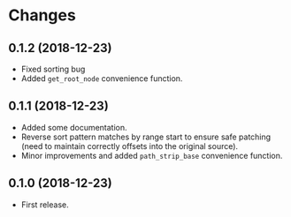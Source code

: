 # Changes

## 0.1.2 (2018-12-23)

* Fixed sorting bug
* Added `get_root_node` convenience function.

## 0.1.1 (2018-12-23)

* Added some documentation.
* Reverse sort pattern matches by range start to ensure safe patching (need to maintain correctly offsets into the original source).
* Minor improvements and added `path_strip_base` convenience function.

## 0.1.0 (2018-12-23)

* First release.